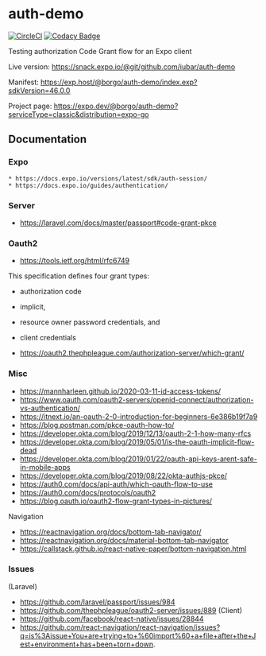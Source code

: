 # auth-demo

[![CircleCI](https://dl.circleci.com/status-badge/img/gh/iubar/auth-demo/tree/master.svg?style=svg)](https://dl.circleci.com/status-badge/redirect/gh/iubar/auth-demo/tree/master)
[![Codacy Badge](https://app.codacy.com/project/badge/Grade/a7f66179f78c4e5aa9cdaea3c20782a9)](https://www.codacy.com/gh/iubar/auth-demo/dashboard)

Testing authorization Code Grant flow for an Expo client

Live version: https://snack.expo.io/@git/github.com/iubar/auth-demo

Manifest: https://exp.host/@borgo/auth-demo/index.exp?sdkVersion=46.0.0 

Project page: https://expo.dev/@borgo/auth-demo?serviceType=classic&distribution=expo-go

## Documentation

### Expo

	* https://docs.expo.io/versions/latest/sdk/auth-session/
	* https://docs.expo.io/guides/authentication/

### Server

 * https://laravel.com/docs/master/passport#code-grant-pkce


### Oauth2

* https://tools.ietf.org/html/rfc6749

 This specification defines four grant types:
 * authorization code
 * implicit, 
 * resource owner password credentials, and 
 * client credentials
   
 * https://oauth2.thephpleague.com/authorization-server/which-grant/

### Misc  

 * https://mannharleen.github.io/2020-03-11-id-access-tokens/
 * https://www.oauth.com/oauth2-servers/openid-connect/authorization-vs-authentication/   
 * https://itnext.io/an-oauth-2-0-introduction-for-beginners-6e386b19f7a9
 * https://blog.postman.com/pkce-oauth-how-to/
 * https://developer.okta.com/blog/2019/12/13/oauth-2-1-how-many-rfcs
 * https://developer.okta.com/blog/2019/05/01/is-the-oauth-implicit-flow-dead
 * https://developer.okta.com/blog/2019/01/22/oauth-api-keys-arent-safe-in-mobile-apps
 * https://developer.okta.com/blog/2019/08/22/okta-authjs-pkce/
 * https://auth0.com/docs/api-auth/which-oauth-flow-to-use
 * https://auth0.com/docs/protocols/oauth2
 * https://blog.oauth.io/oauth2-flow-grant-types-in-pictures/

Navigation 
 * https://reactnavigation.org/docs/bottom-tab-navigator/
 * https://reactnavigation.org/docs/material-bottom-tab-navigator
 * https://callstack.github.io/react-native-paper/bottom-navigation.html


### Issues 

(Laravel)
 * https://github.com/laravel/passport/issues/984
 * https://github.com/thephpleague/oauth2-server/issues/889 
(Client)
 * https://github.com/facebook/react-native/issues/28844
 * https://github.com/react-navigation/react-navigation/issues?q=is%3Aissue+You+are+trying+to+%60import%60+a+file+after+the+Jest+environment+has+been+torn+down.
